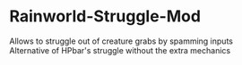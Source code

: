 # Rainworld-Struggle-Mod
Allows to struggle out of creature grabs by spamming inputs <br>
Alternative of HPbar's struggle without the extra mechanics

